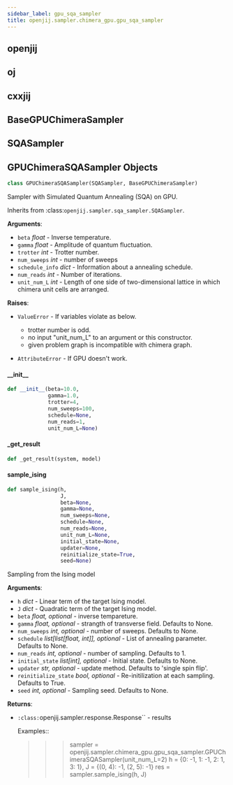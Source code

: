 ```yaml
---
sidebar_label: gpu_sqa_sampler
title: openjij.sampler.chimera_gpu.gpu_sqa_sampler
---
```


## openjij

## oj

## cxxjij

## BaseGPUChimeraSampler

## SQASampler

## GPUChimeraSQASampler Objects

```python
class GPUChimeraSQASampler(SQASampler, BaseGPUChimeraSampler)
```

Sampler with Simulated Quantum Annealing (SQA) on GPU.

Inherits from :class:`openjij.sampler.sqa_sampler.SQASampler`.

**Arguments**:

- `beta` _float_ - Inverse temperature.
- `gamma` _float_ - Amplitude of quantum fluctuation.
- `trotter` _int_ - Trotter number.
- `num_sweeps` _int_ - number of sweeps
- `schedule_info` _dict_ - Information about a annealing schedule.
- `num_reads` _int_ - Number of iterations.
- `unit_num_L` _int_ - Length of one side of two-dimensional lattice in which chimera unit cells are arranged.
  

**Raises**:

- `ValueError` - If variables violate as below.
  - trotter number is odd.
  - no input "unit_num_L" to an argument or this constructor.
  - given problem graph is incompatible with chimera graph.
  
- `AttributeError` - If GPU doesn't work.

#### \_\_init\_\_

```python
def __init__(beta=10.0,
             gamma=1.0,
             trotter=4,
             num_sweeps=100,
             schedule=None,
             num_reads=1,
             unit_num_L=None)
```

#### \_get\_result

```python
def _get_result(system, model)
```

#### sample\_ising

```python
def sample_ising(h,
                 J,
                 beta=None,
                 gamma=None,
                 num_sweeps=None,
                 schedule=None,
                 num_reads=None,
                 unit_num_L=None,
                 initial_state=None,
                 updater=None,
                 reinitialize_state=True,
                 seed=None)
```

Sampling from the Ising model

**Arguments**:

- `h` _dict_ - Linear term of the target Ising model.
- `J` _dict_ - Quadratic term of the target Ising model.
- `beta` _float, optional_ - inverse tempareture.
- `gamma` _float, optional_ - strangth of transverse field. Defaults to None.
- `num_sweeps` _int, optional_ - number of sweeps. Defaults to None.
- `schedule` _list[list[float, int]], optional_ - List of annealing parameter. Defaults to None.
- `num_reads` _int, optional_ - number of sampling. Defaults to 1.
- `initial_state` _list[int], optional_ - Initial state. Defaults to None.
- `updater` _str, optional_ - update method. Defaults to 'single spin flip'.
- `reinitialize_state` _bool, optional_ - Re-initilization at each sampling. Defaults to True.
- `seed` _int, optional_ - Sampling seed. Defaults to None.
  

**Returns**:

- `:class:`openjij.sampler.response.Response`` - results
  
  Examples::
  
  >>> sampler = openjij.sampler.chimera_gpu.gpu_sqa_sampler.GPUChimeraSQASampler(unit_num_L=2)
  >>> h = {0: -1, 1: -1, 2: 1, 3: 1},
  >>> J = {(0, 4): -1, (2, 5): -1}
  >>> res = sampler.sample_ising(h, J)

